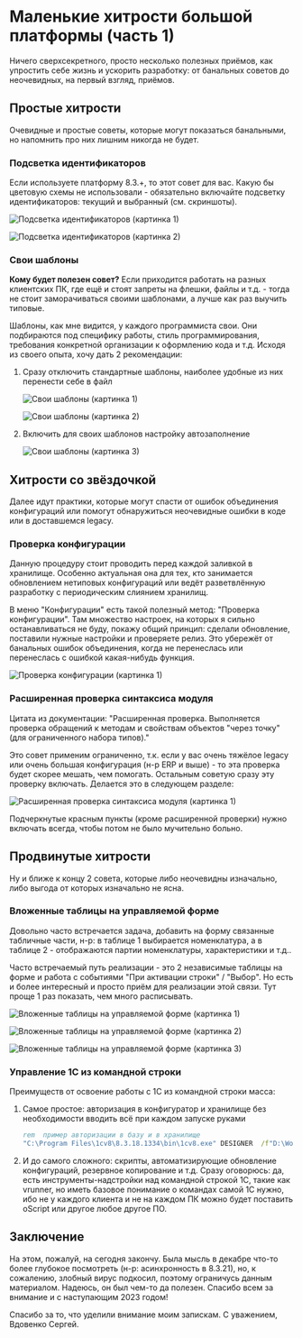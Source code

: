 # Маленькие хитрости большой платформы (часть 1)

Ничего сверхсекретного, просто несколько полезных приёмов, как упростить себе жизнь и ускорить разработку: от банальных советов до неочевидных, на первый взгляд, приёмов.

## Простые хитрости

Очевидные и простые советы, которые могут показаться банальными, но напомнить про них лишним никогда не будет.  

### Подсветка идентификаторов

Если используете платформу 8.3.+, то этот совет для вас. Какую бы цветовую схемы не использовали - обязательно включайте подсветку идентификаторов: текущий и выбранный (см. скриншоты).

![Подсветка идентификаторов (картинка 1)](../../images/2022/008-00001.png)

![Подсветка идентификаторов (картинка 2)](../../images/2022/008-00002.png)

### Свои шаблоны

**Кому будет полезен совет?** Если приходится работать на разных клиентских ПК, где ещё и стоят запреты на флешки, файлы и т.д. - тогда не стоит заморачиваться своими шаблонами, а лучше как раз выучить типовые.

Шаблоны, как мне видится, у каждого программиста свои. Они подбираются под специфику работы, стиль программирования, требования конкретной организации к оформлению кода и т.д. Исходя из своего опыта, хочу дать 2 рекомендации:

1. Сразу отключить стандартные шаблоны, наиболее удобные из них перенести себе в файл

    ![Свои шаблоны (картинка 1)](../../images/2022/008-00003.png)

    ![Свои шаблоны (картинка 2)](../../images/2022/008-00004.png)

2. Включить для своих шаблонов настройку автозаполнение

    ![Свои шаблоны (картинка 3)](../../images/2022/008-00005.png)

## Хитрости со звёздочкой

Далее идут практики, которые могут спасти от ошибок объединения конфигураций или помогут обнаружиться неочевидные ошибки в коде или в доставшемся legacy.

### Проверка конфигурации

Данную процедуру стоит проводить перед каждой заливкой в хранилище. Особенно актуальная она для тех, кто занимается обновлением нетиповых конфигураций или ведёт разветвлённую разработку с периодическим слиянием хранилищ.

В меню "Конфигурации" есть такой полезный метод: "Проверка конфигурации". Там множество настроек, на которых я сильно останавливаться не буду, покажу общий принцип: сделали обновление, поставили нужные настройки и проверяете релиз. Это убережёт от банальных ошибок объединения, когда не перенеслась или перенеслась с ошибкой какая-нибудь функция.

![Проверка конфигурации (картинка 1)](../../images/2022/008-00006.png)

### Расширенная проверка синтаксиса модуля

Цитата из документации: "Расширенная проверка. Выполняется проверка обращений к методам и свойствам объектов "через точку" (для ограниченного набора типов)."

Это совет применим ограниченно, т.к. если у вас очень тяжёлое legacy или очень большая конфигурация (н-р ERP и выше) - то эта проверка будет скорее мешать, чем помогать. Остальным советую сразу эту проверку включать. Делается это в следующем разделе:

![Расширенная проверка синтаксиса модуля (картинка 1)](../../images/2022/008-00007.png)

Подчеркнутые красным пункты (кроме расширенной проверки) нужно включать всегда, чтобы потом не было мучительно больно.

## Продвинутые хитрости

Ну и ближе к концу 2 совета, которые либо неочевидны изначально, либо выгода от которых изначально не ясна.

### Вложенные таблицы на управляемой форме

Довольно часто встречается задача, добавить на форму связанные табличные части, н-р: в таблице 1 выбирается номенклатура, а в таблице 2 - отображаются партии номенклатуры, характеристики и т.д..

Часто встречаемый путь реализации - это 2 независимые таблицы на форме и работа с событиями "При активации строки" / "Выбор". Но есть и более интересный и просто приём для реализации этой связи. Тут проще 1 раз показать, чем много расписывать.

![Вложенные таблицы на управляемой форме (картинка 1)](../../images/2022/008-00008.png)

![Вложенные таблицы на управляемой форме (картинка 2)](../../images/2022/008-00009.png)

![Вложенные таблицы на управляемой форме (картинка 3)](../../images/2022/008-00010.png)

### Управление 1С из командной строки

Преимуществ от освоение работы с 1С из командной строки масса:

1. Самое простое: авторизация в конфигуратор и хранилище без необходимости вводить всё при каждом запуске руками

    ```bat
    rem  пример авторизации в базу и в хранилище
    "C:\Program Files\1cv8\8.3.18.1334\bin\1cv8.exe" DESIGNER  /f"D:\Work\1c_bases\" /N"Пользователь" /P"Пароль" /ConfigurationRepositoryF"D:\Work\1c_hran" /ConfigurationRepositoryN "Администратор" /ConfigurationRepositoryP "123"
    ```

2. И до самого сложного: скрипты, автоматизирующие обновление конфигураций, резервное копирование и т.д. Сразу оговорюсь: да, есть инструменты-надстройки над командной строкой 1С, такие как vrunner, но иметь базовое понимание о командах самой 1С нужно, ибо не у каждого клиента и не на каждом ПК можно будет поставить oScript или другое любое другое ПО.

## Заключение

На этом, пожалуй, на сегодня закончу. Была мысль в декабре что-то более глубокое посмотреть (н-р: асинхронность в 8.3.21), но, к сожалению, злобный вирус подкосил, поэтому ограничусь данным материалом. Надеюсь, он был чем-то да полезен. Спасибо всем за внимание и с наступающим 2023 годом!

Спасибо за то, что уделили внимание моим запискам. С уважением, Вдовенко Сергей.
